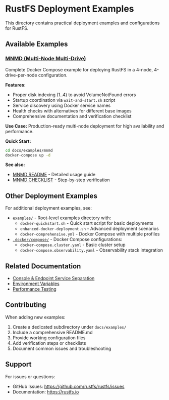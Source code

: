 # RustFS Deployment Examples

This directory contains practical deployment examples and configurations for RustFS.

## Available Examples

### [MNMD (Multi-Node Multi-Drive)](./mnmd/)

Complete Docker Compose example for deploying RustFS in a 4-node, 4-drive-per-node configuration.

**Features:**
- Proper disk indexing (1..4) to avoid VolumeNotFound errors
- Startup coordination via `wait-and-start.sh` script
- Service discovery using Docker service names
- Health checks with alternatives for different base images
- Comprehensive documentation and verification checklist

**Use Case:** Production-ready multi-node deployment for high availability and performance.

**Quick Start:**
```bash
cd docs/examples/mnmd
docker-compose up -d
```

**See also:**
- [MNMD README](./mnmd/README.md) - Detailed usage guide
- [MNMD CHECKLIST](./mnmd/CHECKLIST.md) - Step-by-step verification

## Other Deployment Examples

For additional deployment examples, see:
- [`examples/`](/examples/) - Root-level examples directory with:
  - `docker-quickstart.sh` - Quick start script for basic deployments
  - `enhanced-docker-deployment.sh` - Advanced deployment scenarios
  - `docker-comprehensive.yml` - Docker Compose with multiple profiles
- [`.docker/compose/`](/.docker/compose/) - Docker Compose configurations:
  - `docker-compose.cluster.yaml` - Basic cluster setup
  - `docker-compose.observability.yaml` - Observability stack integration

## Related Documentation

- [Console & Endpoint Service Separation](../console-separation.md)
- [Environment Variables](../ENVIRONMENT_VARIABLES.md)
- [Performance Testing](../PERFORMANCE_TESTING.md)

## Contributing

When adding new examples:
1. Create a dedicated subdirectory under `docs/examples/`
2. Include a comprehensive README.md
3. Provide working configuration files
4. Add verification steps or checklists
5. Document common issues and troubleshooting

## Support

For issues or questions:
- GitHub Issues: https://github.com/rustfs/rustfs/issues
- Documentation: https://rustfs.io
